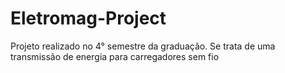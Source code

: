 # Eletromag-Project
Projeto realizado no 4° semestre da graduação. Se trata de uma transmissão de energia para carregadores sem fio
